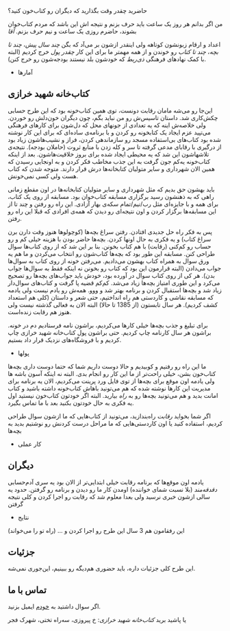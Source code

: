 حاضرید چقدر وقت بگذارید که دیگران رو کتاب‌خون کنید؟

من اگر بدانم هر روز یک ساعت باید حرف بزنم و نتیجه اش این باشد که مردم کتاب‌خوان بشوند، حاضرم روزی یک ساعت و نیم حرف بزنم. *آقا*

اعداد و ارقام زبونشون کوتاهه ولی اینقدر ازشون بر می‌آد که بگن *چند سال پیش*، *چند تا بچه*، *چند تا کتاب* رو خوندن و از همه مهمتر ما برای این کار *چقدر پول* خرج کردیم (البته با کمک نهادهای فرهنگی *ذی‌ربط* که خودشون بلد نیستند بودجه‌شون رو خرج کنن).

- آمارها

## کتاب‌خانه شهید خرازی

این‌جا رو می‌شه مامان رقابت دونست، توی همین کتاب‌خونه بود که این طرح حسابی چکش‌کاری شد. داستان تاسیس‌ش رو من نباید بگم، چون دیگران خون‌دلش رو خوردن. ولی خلاصه‌ش اینه که یه تعدادی از جونهای محل که دل‌شون برای کارهای فرهنگی می‌تپید عزم ایجاد یک کتابخونه رو کردن و با برنامه‌ی ساده‌ای که برای این کار نوشته شده بود کتاب‌های بی‌استفاده مسجد رو سازماندهی کردن، فراز و نشیب‌هاشون زیاد بود از درگیری با رقابای مدعی گرفته تا سر و کله زدن با منابع ثروت (حاملان بودجه). نتیجه‌ی تلاشهاشون این شد که یه محیطی ایجاد شده برای بروز خلاقیت‌هاشون. بعد از اینکه کتاب‌خونه یه‌کم جون گرفت به این جذب مخاطب فکر کردن و به اونجایی رسیدن که همین الان شهرداری و سایر متولیان کتابخانه‌ها درش قرار دارند. متوجه شدن که کتاب هست ولی کسی نمی‌خونش.

باید بهشون حق بدیم که مثل شهرداری و سایر متولیان کتابخانه‌ها در اون مقطع زمانی راهی که به ذهنشون رسید برگزاری مسابقه کتاب‌خوان بود. مسابقه از روی یک کتاب، برای همه و با جایزه‌ای مثل رب/نیم/تمام سکه‌ی بهار آزادی. این راه رو رفتن و چند تا از این مسابقه‌ها برگزار کردن و اون نتیجه‌ای رو دیدن که همه‌ی افرادی که قبلا این راه رو رفتن.

پس به فکر راه حل جدیدی افتادن. رفتن سراغ بچه‌ها (کوچولوها هنوز وقت دارن برن سراغ کتاب) و یه فکری به حال اونها کردن. بچه‌ها حاضر بودن با هزینه خیلی کم و رو حساب رو کم‌کنی (رقابت) با هم کتاب بخونن. بنا بر این شد که از روی کتاب‌ها سوال طراحی کنن. مسابقه این طور بود که بچه‌ها کتاب‌شون رو انتخاب می‌کردن و ما هم یه ورق سوال به همراه کتاب بهشون می‌دادیم. می‌رفتن خونه از روی کتاب به سوال‌ها جواب می‌دادن (البته قرارمون این بود که کتاب رو بخونن نه اینکه فقط به سوال‌ها جواب بدن). هر کی از روی کتاب سوال در آورده بود، خودش باید جواب‌های بچه‌ها رو تصحیح می‌کرد و این طوری امتیاز بچه‌ها زیاد می‌شد. کم‌کم قضیه پا گرفت و کتاب‌های سوال‌دار زیاد شد و بچه‌ها استقبال کردن و برنامه بهتر شد و ووو. همه‌ش رو یادم نیست ولی یادمه که مسابقه نقاشی و کاردستی هم راه انداختیم، حتی شعر و داستان (کلی هم استعداد کشف کردیم). هر سال تابستون (از 1385 تا حالا) البته الان به فعالی گذشته نیست ولی هنوز هم رقابت زنده‌است.

برای تبلیغ و جذب بچه‌ها خیلی کارها می‌کردیم، براشون نامه فرستادیم دم در خونه. براشون هر سال کارنامه چاپ کردیم. حتی براشون پول کتاب‌خانه شهید خرازی چاپ کردیم و با فروشگاه‌های نزدیک قرار داد بستیم.

- پولها

ما این راه رو رفتیم و کوبیدیم و حالا دوست داریم شما که حتما دوست داری بچه‌ها کتاب‌خون بشن، خیلی راحت‌تر از ما این کار رو انجام بدی. البته نه اینکه آسون باشه ها ولی یادمه اون موقع برای بچه‌ها از توی فایل ورد پرینت می‌کردیم، الان یه برنامه برای مدیریت این کارها نوشته شده که هم می‌تونید باهاش کتاب‌خونه داشته باشید و کتاب امانت بدید و هم می‌تونید بچه‌ها رو به *راه* بیارید. البته اگر خودتون کتاب‌خون نیستید اول یه فکری به حال خودتون بکنید بعد با ما تماس بگیرد.

اگر شما بخواید *رقابت* راه‌بندازید، می‌تونید از کتاب‌هایی که ما ازشون سوال طراحی کردیم، استفاده کنید یا اون کاردستی‌هایی که ما مراحل درست کردنش رو نوشتیم بدید به بچه‌ها

- کار عملی

## دیگران

یادمه اون موقع‌ها که برنامه رقابت خیلی ابتدایی‌تر از الان بود یه سری آدم‌حسابی *دقدقه‌مند* (بلا نسبت شمای خواننده) اومدن کار ما رو دیدن و برنامه رو گرفتن. حدود یه سالی ازشون خبری نرسید ولی بعدا معلوم شد که رقابت رو اجرا کردن و کلی نتیجه گرفتن

- نتایج
	
این رفقامون هم 3 سال این طرح رو اجرا کردن و ... (راه تو را می‌خواند)

## جزئیات

این طرح کلی جزئیات داره، باید حضوری هم‌دیگه رو ببینیم، این‌جوری نمی‌شه.

## تماس با ما

اگر سوال داشتید به [خودم](mailto:alireza.nournia@gmail.com) ایمیل بزنید.

یا پاشید برید *کتاب‌خانه شهید خرازی*: خ پیروزی، سه‌راه تختی، شهرک فجر
